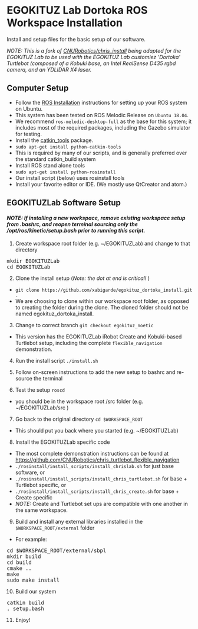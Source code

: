 # EGOKITUZ Lab Dortoka ROS Workspace Installation

Install and setup files for the basic setup of our software.

*NOTE: This is a fork of [CNURobotics/chris_install] being adapted for the EGOKITUZ Lab to be used with the EGOKITUZ Lab customiez 'Dortoka' Turtlebot (composed of a Kobuki base, an Intel RealSense D435 rgbd camera, and an YDLIDAR X4 laser.*


Computer Setup
--------------

 * Follow the [ROS Installation] instructions for setting up your ROS system on Ubuntu.
  * This system has been tested on ROS Melodic Release on `Ubuntu 18.04`.
  * We recommend `ros-melodic-desktop-full` as the base for this system; it includes most of the required packages, including the Gazebo simulator for testing.
 * Install the [catkin_tools] package.
  * `sudo apt-get install python-catkin-tools`
  * This is required by many of our scripts, and is generally preferred over the standard catkin_build system
 * Install ROS stand alone tools
  * `sudo apt-get install python-rosinstall`
  * Our install script (below) uses rosinstall tools
 * Install your favorite editor or IDE. (We mostly use QtCreator and atom.)


EGOKITUZLab Software Setup
-----------------------

#### *NOTE: If installing a new workspace, remove existing workspace setup from .bashrc, and reopen terminal sourcing only the /opt/ros/kinetic/setup.bash prior to running this script.*

1. Create workspace root folder (e.g. ~/EGOKITUZLab)  and change to that directory
<pre>
mkdir EGOKITUZLab
cd EGOKITUZLab
</pre>

2. Clone the install setup  (*_Note: the dot at end is critical!_* )
 * `git clone https://github.com/xabigarde/egokituz_dortoka_install.git .`
 * We are choosing to clone within our workspace root folder, as opposed to creating the folder during the clone.  The cloned folder should not be named egokituz_dortoka_install.

3. Change to correct branch
 `git checkout egokituz_noetic`
 * This version has the EGOKITUZLab iRobot Create and Kobuki-based Turtlebot setup, including the complete `flexible_navigation` demonstration.

4. Run the install script
 `./install.sh`

5. Follow on-screen instructions to add the new setup to bashrc and re-source the terminal

6. Test the setup
  `roscd`
  * you should be in the workspace root /src folder  (e.g. ~/EGOKITUZLab/src )

7. Go back to the original directory
 `cd $WORKSPACE_ROOT`
  * This should put you back where you started (e.g. ~/EGOKITUZLab)

8. Install the EGOKITUZLab specific code
 * The most complete demonstration instructions can be found at https://github.com/CNURobotics/chris_turtlebot_flexible_navigation
 * `./rosinstall/install_scripts/install_chrislab.sh` for just base software, or
 * `./rosinstall/install_scripts/install_chris_turtlebot.sh` for base + Turtlebot specific, or
 * `./rosinstall/install_scripts/install_chris_create.sh` for base + Create specific
 * *NOTE:* Create and Turtlebot set ups are compatible with one another in the same workspace.

9. Build and install any external libraries installed in the `$WORKSPACE_ROOT/external` folder
  * For example:
<pre>
cd $WORKSPACE_ROOT/external/sbpl
mkdir build
cd build
cmake ..
make
sudo make install
</pre>

10. Build our system
<pre>
catkin build
. setup.bash
</pre>

11. Enjoy!

[CNURobotics/chris_install]: https://github.com/CNURobotics/chris_install/
[ROS Installation]: http://wiki.ros.org/ROS/Installation/
[catkin_tools]: https://catkin-tools.readthedocs.io/en/latest/installing.html
